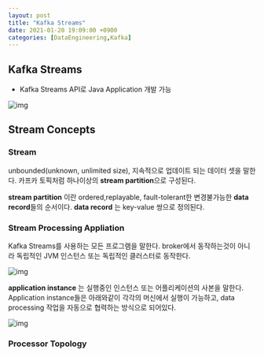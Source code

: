 ```yaml
---
layout: post
title: "Kafka Streams"
date: 2021-01-20 19:09:00 +0900
categories: [DataEngineering,Kafka]
---
```


## Kafka Streams

- Kafka Streams API로 Java Application 개발 가능

![img](https://docs.confluent.io/5.2.0/_images/streams-introduction-your-app.png)

## Stream Concepts

### Stream 

unbounded(unknown, unlimited size), 지속적으로 업데이트 되는 데이터 셋을 말한다. 카프카 토픽처럼 하나이상의 **stream partition**으로 구성된다.

**stream partition** 이란 ordered,replayable, fault-tolerant한 변경불가능한 **data record**들의 순서이다. **data record** 는 key-value 쌍으로 정의된다.



### Stream Processing Appliation

Kafka Streams를 사용하는 모든 프로그램을 말한다. broker에서 동작하는것이 아니라 독립적인 JVM 인스턴스 또는 독립적인 클러스터로 동작한다.

![img](https://docs.confluent.io/5.2.0/_images/streams-apps-not-running-in-brokers.png)

**application instance** 는 실행중인 인스턴스 또는 어플리케이션의 사본을 말한다. Application instance들은 아래와같이 각각의 머신에서 실행이 가능하고, data processing 작업을 자동으로 협력하는 방식으로 되어있다.

![img](https://docs.confluent.io/5.2.0/_images/scale-out-streams-app.png)

### Processor Topology

